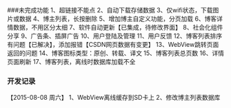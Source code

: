 ###未完成功能
1、超链接不能点
2、自动下载存储数据
3、仅wifi状态，下载图片或数据
4、博主列表，长按删除
5、增加博主自定义功能，分页加载
6、博客详情数据，不用区分太细
7、软件自动更新【已集成，待修改界面】
8、社会化组件分享
9、广告条、插屏广告
10、用户登陆及管理
11、用户反馈
12、博客列表排序有问题【已解决】，添加报错【CSDN网页数据有变更】
13、WebView跳转页面返回的问题
14、博客图标类型：原创、转载、译文
15、博客列表总页数
16、详情页面刷新
17、博客列表，离线时数据库加载不全

### 开发记录
【2015-08-08 周六】
1、WebView离线缓存到SD卡上
2、修改博主列表数据库